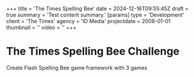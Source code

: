 +++
title = 'The Times Spelling Bee'
date = 2024-12-16T09:55:45Z
draft = true
summary = 'Test content summary.'
[params]
  type = 'Development'
  client = 'The Times'
  agency = 'ID Media'
  projectdate = 2008-01-01
  thumbnail = ''
  video = ''
+++
# The Times Spelling Bee Challenge

Create Flash Spelling Bee game framework with 3 games
